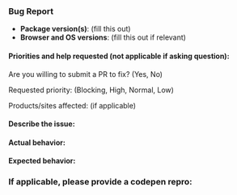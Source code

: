 <!-- delete this template for feature requests -->

### Bug Report

- __Package version(s)__: (fill this out)
- __Browser and OS versions__: (fill this out if relevant)

#### Priorities and help requested (not applicable if asking question):

Are you willing to submit a PR to fix? (Yes, No)

Requested priority: (Blocking, High, Normal, Low) 

Products/sites affected: (if applicable)

#### Describe the issue:

<!-- fill this out -->

#### Actual behavior:

<!-- fill this out -->

#### Expected behavior:

<!-- fill this out -->

### If applicable, please provide a codepen repro:

<!-- See http://codepen.io/dzearing/pens/public/?grid_type=list for a variety of examples -->
